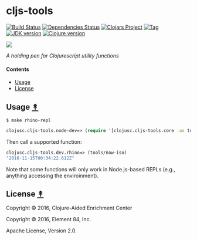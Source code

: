 # cljs-tools

[![Build Status][travis-badge]][travis]
[![Dependencies Status][deps-badge]][deps]
[![Clojars Project][clojars-badge]][clojars]
[![Tag][tag-badge]][tag]
[![JDK version][jdk-v]](.travis.yml)
[![Clojure version][clojure-v]](project.clj)

[![][logo]][logo-large]

*A holding pen for Clojurescript utility functions*


#### Contents

* [Usage](#usage-)
* [License](#license-)


## Usage [&#x219F;](#contents)


```
$ make rhino-repl
```
```clj
clojusc.cljs-tools.node-dev=> (require '[clojusc.cljs-tools.core :as tools])
```

Then call a supported function:

```clj
clojusc.cljs-tools.dev.rhino=> (tools/now-iso)
"2016-11-15T00:34:22.612Z"
```

Note that some functions will only work in Node.js-based REPLs (e.g., anything
accessing the enviroinment).


## License [&#x219F;](#contents)

Copyright © 2016, Clojure-Aided Enrichment Center

Copyright © 2016, Element 84, Inc.

Apache License, Version 2.0.


<!-- Named page links below: /-->

[travis]: https://travis-ci.org/clojusc/cljs-tools
[travis-badge]: https://travis-ci.org/clojusc/cljs-tools.png?branch=master
[deps]: http://jarkeeper.com/clojusc/cljs-tools
[deps-badge]: http://jarkeeper.com/clojusc/cljs-tools/status.svg
[logo]: resources/images/logo.png
[logo-large]: resources/images/logo-large.png
[tag-badge]: https://img.shields.io/github/tag/clojusc/cljs-tools.svg
[tag]: https://github.com/clojusc/cljs-tools/tags
[clojure-v]: https://img.shields.io/badge/clojure-1.8.0-blue.svg
[jdk-v]: https://img.shields.io/badge/jdk-1.7+-blue.svg
[clojars]: https://clojars.org/clojusc/cljs-tools
[clojars-badge]: https://img.shields.io/clojars/v/clojusc/cljs-tools.svg
